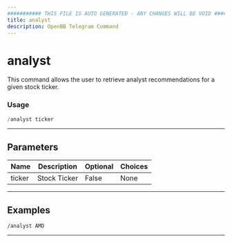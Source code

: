 ```yaml
---
########### THIS FILE IS AUTO GENERATED - ANY CHANGES WILL BE VOID ###########
title: analyst
description: OpenBB Telegram Command
---
```


# analyst

This command allows the user to retrieve analyst recommendations for a given stock ticker.

### Usage

```python wordwrap
/analyst ticker
```

---

## Parameters

| Name | Description | Optional | Choices |
| ---- | ----------- | -------- | ------- |
| ticker | Stock Ticker | False | None |


---

## Examples

```
/analyst AMD
```

---
